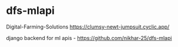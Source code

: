 # dfs-mlapi

Digital-Farming-Solutions https://clumsy-newt-jumpsuit.cyclic.app/

django backend for ml apis - https://github.com/nikhar-25/dfs-mlapi
